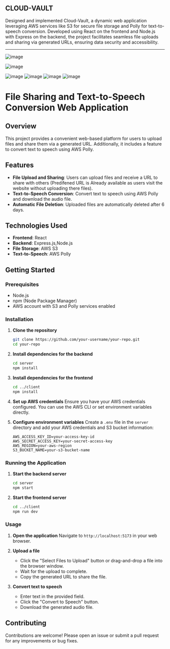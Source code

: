 ## CLOUD-VAULT <br/>
Designed and implemented Cloud-Vault, a dynamic web application leveraging AWS services like S3 for secure file storage and Polly for text-to-speech conversion. Developed using React on the frontend and Node.js with Express on the backend, the project facilitates seamless file uploads and sharing via generated URLs, ensuring data security and accessibility.
<hr/>

![image](https://github.com/Vikas-Yadav-79/Cloud-Vault/assets/121033913/500a2067-3c09-4394-b743-52540c19b3a9)

![image](https://github.com/Vikas-Yadav-79/Cloud-Vault/assets/121033913/c3338d8a-f550-49cb-a5ae-abee84aab843)

![image](https://github.com/Vikas-Yadav-79/Cloud-Vault/assets/121033913/87880a71-0f73-4fbc-81ce-b8ab1a85a58a)
![image](https://github.com/Vikas-Yadav-79/Cloud-Vault/assets/121033913/1d5840c1-ec2c-4568-a82d-e0b43d77c466)
![image](https://github.com/Vikas-Yadav-79/Cloud-Vault/assets/121033913/68fd4f2a-16a5-4494-9599-08413cdfa455)
![image](https://github.com/Vikas-Yadav-79/Cloud-Vault/assets/121033913/00837ac7-f2aa-4626-a569-c65be95548d3)



# File Sharing and Text-to-Speech Conversion Web Application

## Overview
This project provides a convenient web-based platform for users to upload files and share them via a generated URL. Additionally, it includes a feature to convert text to speech using AWS Polly.

## Features
- **File Upload and Sharing**: Users can upload files and receive a URL to share with others (Predifened URL is Already available as users visit the website without uploading there files).
- **Text-to-Speech Conversion**: Convert text to speech using AWS Polly and download the audio file.
- **Automatic File Deletion**: Uploaded files are automatically deleted after 6 days.

## Technologies Used
- **Frontend**: React
- **Backend**: Express.js,Node.js
- **File Storage**: AWS S3
- **Text-to-Speech**: AWS Polly

## Getting Started

### Prerequisites
- Node.js
- npm (Node Package Manager)
- AWS account with S3 and Polly services enabled

### Installation

1. **Clone the repository**
    ```bash
    git clone https://github.com/your-username/your-repo.git
    cd your-repo
    ```

2. **Install dependencies for the backend**
    ```bash
    cd server
    npm install
    ```

3. **Install dependencies for the frontend**
    ```bash
    cd ../client
    npm install
    ```

4. **Set up AWS credentials**
    Ensure you have your AWS credentials configured. You can use the AWS CLI or set environment variables directly.

5. **Configure environment variables**
    Create a `.env` file in the `server` directory and add your AWS credentials and S3 bucket information:
    ```env
    AWS_ACCESS_KEY_ID=your-access-key-id
    AWS_SECRET_ACCESS_KEY=your-secret-access-key
    AWS_REGION=your-aws-region
    S3_BUCKET_NAME=your-s3-bucket-name
    ```

### Running the Application

1. **Start the backend server**
    ```bash
    cd server
    npm start
    ```

2. **Start the frontend server**
    ```bash
    cd ../client
    npm run dev
    ```

### Usage

1. **Open the application**
    Navigate to `http://localhost:5173` in your web browser.

2. **Upload a file**
    - Click the "Select Files to Upload" button or drag-and-drop a file into the browser window.
    - Wait for the upload to complete.
    - Copy the generated URL to share the file.

3. **Convert text to speech**
    - Enter text in the provided field.
    - Click the "Convert to Speech" button.
    - Download the generated audio file.

## Contributing
Contributions are welcome! Please open an issue or submit a pull request for any improvements or bug fixes.



